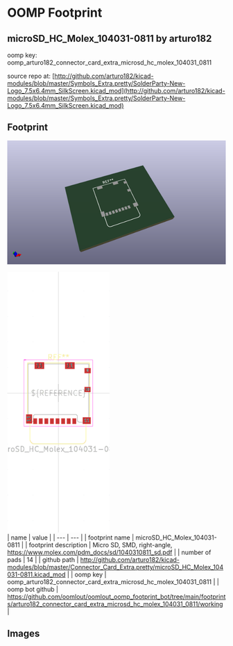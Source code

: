 # OOMP Footprint  
## microSD_HC_Molex_104031-0811  by arturo182  
  
oomp key: oomp_arturo182_connector_card_extra_microsd_hc_molex_104031_0811  
  
source repo at: [http://github.com/arturo182/kicad-modules/blob/master/Symbols_Extra.pretty/SolderParty-New-Logo_7.5x6.4mm_SilkScreen.kicad_mod](http://github.com/arturo182/kicad-modules/blob/master/Symbols_Extra.pretty/SolderParty-New-Logo_7.5x6.4mm_SilkScreen.kicad_mod)  
## Footprint  
  
[![working_kicad_pcb_3d.png](working_kicad_pcb_3d_600.png)](working_kicad_pcb_3d.png)  
  
[![working.png](working_600.png)](working.png)  
| name | value | 
| --- | --- | 
| footprint name | microSD_HC_Molex_104031-0811 | 
| footprint description | Micro SD, SMD, right-angle, https://www.molex.com/pdm_docs/sd/1040310811_sd.pdf | 
| number of pads | 14 | 
| github path | http://github.com/arturo182/kicad-modules/blob/master/Connector_Card_Extra.pretty/microSD_HC_Molex_104031-0811.kicad_mod | 
| oomp key | oomp_arturo182_connector_card_extra_microsd_hc_molex_104031_0811 | 
| oomp bot github | https://github.com/oomlout/oomlout_oomp_footprint_bot/tree/main/footprints/arturo182_connector_card_extra_microsd_hc_molex_104031_0811/working | 
## Images  

